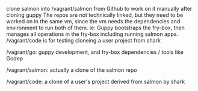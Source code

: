 clone salmon into /vagrant/salmon from Github to work on it manually after cloning guppy
The repos are not technically linked, but they need to be worked on in the same vm, since the vm needs the dependencies and environment to run both of them. ie: Guppy bootstraps the fry-box, then manages all operations in the fry-box including running salmon apps.
/vagrant/code is for testing cloneing a user project from shark


/vagrant/go: guppy development, and fry-box dependencies / tools like Godep

/vagrant/salmon: actually a clone of the salmon repo

/vagrant/code: a clone of a user's project derived from salmon by shark